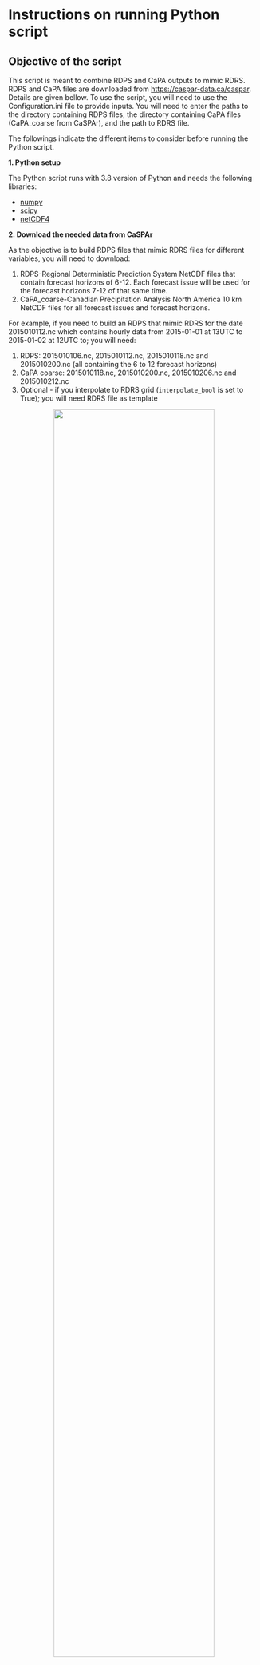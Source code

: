 # Instructions on running Python script

## Objective of the script

This script is meant to combine RDPS and CaPA outputs to mimic RDRS.
RDPS and CaPA files are downloaded from https://caspar-data.ca/caspar. Details are given bellow.
To use the script, you will need to use the Configuration.ini file to provide inputs.
You will need to enter the paths to the directory containing RDPS files, the directory containing CaPA files (CaPA_coarse from CaSPAr), and the path to RDRS file. 

The followings indicate the different items to consider before running the Python script.

**1. Python setup**

The Python script runs with 3.8 version of Python and needs the following libraries:
- [numpy](https://numpy.org/)
- [scipy](https://scipy.org/)
- [netCDF4](https://pypi.org/project/netCDF4/)

**2. Download the needed data from CaSPAr**

As the objective is to build RDPS files that mimic RDRS files for different variables, you will need to download:
1. RDPS-Regional Deterministic Prediction System NetCDF files that contain forecast horizons of 6-12. Each forecast issue will be used for the forecast horizons 7-12 of that same time.
2. CaPA_coarse-Canadian Precipitation Analysis North America 10 km NetCDF files for all forecast issues and forecast horizons.

For example, if you need to build an RDPS that mimic RDRS for the date 2015010112.nc which contains hourly data from 2015-01-01 at 13UTC to 2015-01-02 at 12UTC to; you will need:
1. RDPS: 2015010106.nc, 2015010112.nc, 2015010118.nc and 2015010200.nc (all containing the 6 to 12 forecast horizons)
2. CaPA coarse: 2015010118.nc, 2015010200.nc, 2015010206.nc and 2015010212.nc
3. Optional - if you interpolate to RDRS grid (`interpolate_bool` is set to True); you will need RDRS file as template

<p align="center">
   <img src="https://github.com/dimmilena/rdpa_as_rdrs/wiki/figures/combine_rdps+capa_to_rdrs.png" width="80%" />
</p>

**3. Adapt the configuration file**

You need to modify the following items in the configuration file:
1. Change the directory paths, which correspond to the places where you downloaded data from CaSPAr (see section above)
2. Change the `RDRS_file_path`, it is a file that is used as a template for the grid definition of your outputs. This file is used only if `interpolate_bool` is set to True. So, if you want that your outputs follow the same grid as RDRS, you can choose an RDRS file that you already have (it can be one for any chosen date; only the grid will be used) and set `interpolate_bool=True`
3. In the `Time` section, you need to choose your first and last date of the period you want to create your outputs. The variable `required_rdps_time_window` does not need to be changed
4. The `variables` entry list of the variable that will be in your output files. For example, if  -- before year 2018 -- you had in your RDRS files the variables `RDPS_P_FB_SFC`, `RDPS_P_FI_SFC` and `RDPS_P_PR_SFC` then you will have `variables=RDPS_P_FB_SFC, RDPS_P_FI_SFC,RDPS_P_PR_SFC` if you want to keep them in your outputs for years after 2018. The only thing is to separate each variable by a comma. In the default configuration file, all possible variables are provided. 
5. The settings for the interpolation are as follow:
    - If you want that your outputs to be interpolated on the RDRS grid, set `interpolate_bool=True`. Otherwise (`interpolate_bool=False`), your outputs will be on the same grid as your inputs, meaning the same as RDPS grid.
    - If you want to add the precipitation analysis (based on CaPA coarse) in your outputs, you need to set `precipitation_analysis_bool = True`. Otherwise (`precipitation_analysis_bool = False`), the precipitation analysis will not be added to your output file.
    - If you want to add the dew point temperature in your outputs file you will need to set (`dewpoint_09950_bool = True`). This variable is not available in RDPS but can be computed based on temperature and relative humidity from RDPS. If `dewpoint_09950_bool = True`, be careful to have in your downloaded RDPS file the following variables: `RDPS_P_TT_09950` and `RDPS_P_HR_09950`. If you do not want the dew point temperature, set `dewpoint_09950_bool = False`.
6. Finally, the `output_directory` variable must be changed for the path where you want to put your output files.


**3. Example**

The folder `example` contains examples of RDRS, RDPS and CaPA files that can be used to generate RDPS that mimic RDRS for the 2015-01-01 date. The output will be generated in the folder `example/dataout`. 



